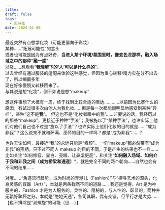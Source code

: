 ```yaml
---
title: 
draft: false
tags:
  - 思脉弦
date: 2024-01-09
---
```

最近突然有点想学化妆（可能更偏向于彩妆）  
某种……“拓展可能性”的念头  
或者也可能是因为有点好奇，**当进入某个环境/氛围里时，像变色龙那样，融入场域之中的那种“融一感**”  
以及……想看看“**我理解下的‘人’可以是什么样的**”。  
过去曾经有通过服装的适配来体验这种感觉，但因为重心转移/精力实在分不出去了，所以搁置多年  
现在好像慢慢又转移回来了。  
与其说是想“化妆”，倒不如说是想“makeup”


想这件事想了大概有一周，终于找到比较合适的表达…………以前因为比赛什么的原因，有试过很多次由他人为我化妆……但是每一次都能很明显地感受到某种“异样”，某种“这不是**我**”。
但这也不是“化妆者眼中的我”……非要说的话，我经历过的那些“makeup”，更接近于种种“手法”；我被施以了“某种手法”，也许实际上他们对他们自己也不过是“施以了手法”？也许实际上他们化妆的目的就是……“成为非我”？这么说来不就和萨满、巫师的目的一样吗？都是“成为非我”……？

也许无论如何，最接近“我”的永远只能是“素颜”。一切“makeup”都必然带有“成为非我”的预期。只不过不同人 makeup 的目的不同，于是产生的结果也不一样……比如关注“如何修容、显白、亮眼、让鼻梁更高”，和关注“**如何融入场域、如何介于我和非我之间（成为桥梁和通道）**“，就是完全不同的两个朝向……自然也会有不同的结果……

对哦……“角逐流行趋势，成为时尚的弄潮儿（Fashion）”与“探寻艺术的源头，化身灵感的容器（Art）”，本就是两条截然不同的道路……
我还是觉得，Art 是为神服务的，Fashion 才是为人服务的。灵性的、隐秘的，与人性的、彰显的，两种并无孰好孰坏之分。本就是“绝地天通”，各司其职，偶有交错，但平行才是大势……【也不排除是“双螺旋”的可能（思… ）】